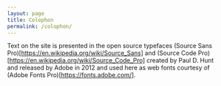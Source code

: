 ```yaml
---
layout: page
title: Colophon
permalink: /colophon/
---
```


Text on the site is presented in the open source typefaces (Source Sans Pro)[https://en.wikipedia.org/wiki/Source_Sans] and (Source Code Pro)[https://en.wikipedia.org/wiki/Source_Code_Pro] created by Paul D. Hunt and released by Adobe in 2012 and used here as web fonts courtesy of (Adobe Fonts Pro)[https://fonts.adobe.com/].
